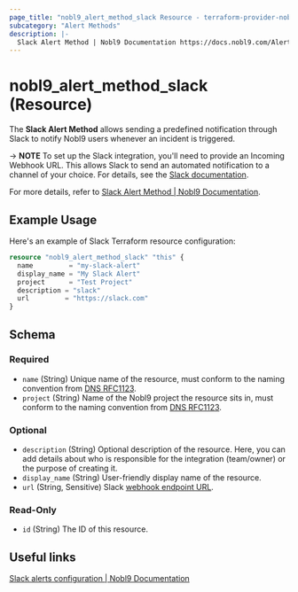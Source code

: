 ```yaml
---
page_title: "nobl9_alert_method_slack Resource - terraform-provider-nobl9"
subcategory: "Alert Methods"
description: |-
  Slack Alert Method | Nobl9 Documentation https://docs.nobl9.com/Alerting/slack
---
```


# nobl9_alert_method_slack (Resource)

The **Slack Alert Method** allows sending a predefined notification through Slack to notify Nobl9 users whenever an incident is triggered.

-> **NOTE** To set up the Slack integration, you'll need to provide an Incoming Webhook URL. This allows Slack to send an automated notification to a channel of your choice. For details, see the [Slack documentation](https://slack.com/help/articles/115005265063-Incoming-webhooks-for-Slack%22).

For more details, refer to [Slack Alert Method | Nobl9 Documentation](https://docs.nobl9.com/Alerting/slack).

## Example Usage

Here's an example of Slack Terraform resource configuration:

```terraform
resource "nobl9_alert_method_slack" "this" {
  name         = "my-slack-alert"
  display_name = "My Slack Alert"
  project      = "Test Project"
  description = "slack"
  url         = "https://slack.com"
}
```

<!-- schema generated by tfplugindocs -->
## Schema

### Required

- `name` (String) Unique name of the resource, must conform to the naming convention from [DNS RFC1123](https://kubernetes.io/docs/concepts/overview/working-with-objects/names/#names).
- `project` (String) Name of the Nobl9 project the resource sits in, must conform to the naming convention from [DNS RFC1123](https://kubernetes.io/docs/concepts/overview/working-with-objects/names/#names).

### Optional

- `description` (String) Optional description of the resource. Here, you can add details about who is responsible for the integration (team/owner) or the purpose of creating it.
- `display_name` (String) User-friendly display name of the resource.
- `url` (String, Sensitive) Slack [webhook endpoint URL](https://slack.com/help/articles/115005265063-Incoming-webhooks-for-Slack%22).

### Read-Only

- `id` (String) The ID of this resource.

## Useful links

[Slack alerts configuration | Nobl9 Documentation](https://docs.nobl9.com/Alerting/slack/)